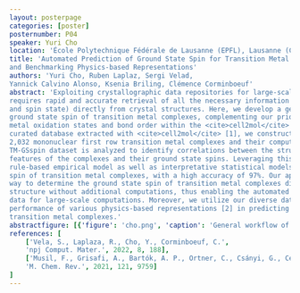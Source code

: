 ```yaml
---
layout: posterpage
categories: [poster]
posternumber: P04
speaker: Yuri Cho
location: 'École Polytechnique Fédérale de Lausanne (EPFL), Lausanne (CH)'
title: 'Automated Prediction of Ground State Spin for Transition Metal Complexes
and Benchmarking Physics-based Representations'
authors: 'Yuri Cho, Ruben Laplaz, Sergi Velad,
Yannick Calvino Alonso, Ksenia Briling, Clémence Corminboeuf'
abstract: 'Exploiting crystallographic data repositories for large-scale quantum chemical computations
requires rapid and accurate retrieval of all the necessary information (molecular structure, charge,
and spin state) directly from crystal structures. Here, we develop a general approach to predict the
ground state spin of transition metal complexes, complementing our prior work on determining
metal oxidation states and bond order within the <cite>cell2mol</cite> software. Starting from a previously
curated database extracted with <cite>cell2mol</cite> [1], we construct the TM-GSspin dataset, which contains
2,032 mononuclear first row transition metal complexes and their computed ground state spins.
TM-GSspin dataset is analyzed to identify correlations between the structural and electronic
features of the complexes and their ground state spins. Leveraging this knowledge, we build a
rule-based empirical model as well as interpretative statistical models that assign the ground state
spin of transition metal complexes, with a high accuracy of 97%. Our approach provides a practical
way to determine the ground state spin of transition metal complexes directly from the crystal
structure without additional computations, thus enabling the automated use of crystallographic
data for large-scale computations. Moreover, we utilize our diverse dataset to benchmark the
performance of various physics-based representations [2] in predicting the molecular properties of
transition metal complexes.'
abstractfigure: [{'figure': 'cho.png', 'caption': 'General workflow of predicting ground state spin of transition metal complexes.'}]
references: [
    ['Vela, S., Laplaza, R., Cho, Y., Corminboeuf, C.',
    'npj Comput. Mater.', 2022, 8, 188],
    ['Musil, F., Grisafi, A., Bartók, A. P., Ortner, C., Csányi, G., Ceriotti',
    'M. Chem. Rev.', 2021, 121, 9759]
]
---
```

